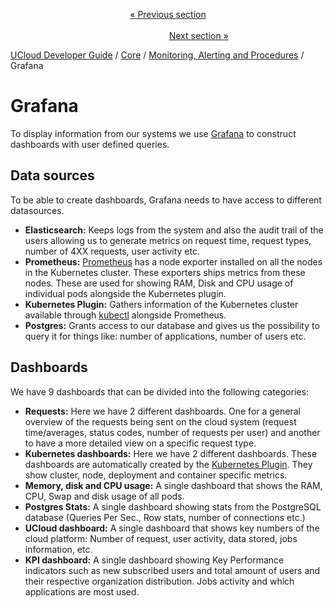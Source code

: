 <p align='center'>
<a href='/docs/developer-guide/core/monitoring/elastic.md'>« Previous section</a>
&nbsp;&nbsp;&nbsp;&nbsp;&nbsp;&nbsp;&nbsp;&nbsp;&nbsp;&nbsp;&nbsp;&nbsp;&nbsp;&nbsp;&nbsp;&nbsp;&nbsp;&nbsp;&nbsp;&nbsp;&nbsp;&nbsp;&nbsp;&nbsp;&nbsp;&nbsp;&nbsp;&nbsp;&nbsp;&nbsp;&nbsp;&nbsp;&nbsp;&nbsp;&nbsp;&nbsp;&nbsp;&nbsp;&nbsp;&nbsp;&nbsp;&nbsp;&nbsp;&nbsp;&nbsp;&nbsp;&nbsp;&nbsp;&nbsp;&nbsp;&nbsp;&nbsp;&nbsp;&nbsp;&nbsp;&nbsp;&nbsp;&nbsp;&nbsp;&nbsp;&nbsp;&nbsp;&nbsp;&nbsp;&nbsp;&nbsp;&nbsp;&nbsp;&nbsp;&nbsp;&nbsp;&nbsp;&nbsp;&nbsp;&nbsp;&nbsp;&nbsp;&nbsp;&nbsp;&nbsp;&nbsp;&nbsp;&nbsp;&nbsp;&nbsp;&nbsp;&nbsp;&nbsp;&nbsp;&nbsp;&nbsp;&nbsp;&nbsp;&nbsp;&nbsp;&nbsp;&nbsp;&nbsp;&nbsp;&nbsp;&nbsp;&nbsp;&nbsp;&nbsp;&nbsp;&nbsp;&nbsp;&nbsp;&nbsp;&nbsp;&nbsp;&nbsp;&nbsp;&nbsp;&nbsp;&nbsp;&nbsp;&nbsp;&nbsp;&nbsp;&nbsp;&nbsp;&nbsp;&nbsp;&nbsp;&nbsp;&nbsp;&nbsp;&nbsp;&nbsp;&nbsp;&nbsp;&nbsp;&nbsp;&nbsp;&nbsp;&nbsp;&nbsp;&nbsp;&nbsp;&nbsp;&nbsp;&nbsp;&nbsp;&nbsp;&nbsp;&nbsp;&nbsp;&nbsp;&nbsp;&nbsp;&nbsp;&nbsp;<a href='/docs/developer-guide/core/monitoring/alerting.md'>Next section »</a>
</p>


[UCloud Developer Guide](/docs/developer-guide/README.md) / [Core](/docs/developer-guide/core/README.md) / [Monitoring, Alerting and Procedures](/docs/developer-guide/core/monitoring/README.md) / Grafana
# Grafana

To display information from our systems we use [Grafana](https://grafana.com/) to construct dashboards with user
defined queries.

## Data sources

To be able to create dashboards, Grafana needs to have access to different datasources.

- __Elasticsearch:__ Keeps logs from the system and also the audit trail of the users allowing us to generate metrics on
  request time, request types, number of 4XX requests, user activity etc.
- __Prometheus:__ [Prometheus](https://prometheus.io/) has a node exporter installed on all the nodes in the Kubernetes
  cluster. These exporters ships metrics from these nodes. These are used for showing RAM, Disk and CPU usage of
  individual pods alongside the Kubernetes plugin.
- __Kubernetes Plugin:__ Gathers information of the Kubernetes cluster available
  through [kubectl](https://kubernetes.io/docs/reference/kubectl/overview/) alongside Prometheus.
- __Postgres:__ Grants access to our database and gives us the possibility to query it for things like: number of
  applications, number of users etc.

## Dashboards

We have 9 dashboards that can be divided into the following categories:

- __Requests:__ Here we have 2 different dashboards. One for a general overview of the requests being sent on the cloud
  system (request time/averages, status codes, number of requests per user) and another to have a more detailed view on
  a specific request type.
- __Kubernetes dashboards:__ Here we have 2 different dashboards. These dashboards are automatically created by the
  [Kubernetes Plugin](https://grafana.com/grafana/plugins/grafana-kubernetes-app). They show cluster, node, deployment
  and container specific metrics.
- __Memory, disk and CPU usage:__ A single dashboard that shows the RAM, CPU, Swap and disk usage of all pods.
- __Postgres Stats:__ A single dashboard showing stats from the PostgreSQL database (Queries Per Sec., Row stats, number
  of connections etc.)
- __UCloud dashboard:__ A single dashboard that shows key numbers of the cloud platform: Number of request, user
  activity, data stored, jobs information, etc.
- __KPI dashboard:__ A single dashboard showing Key Performance indicators such as new subscribed users and total amount
  of users and their respective organization distribution. Jobs activity and which applications are most used.


